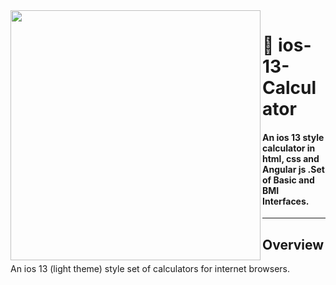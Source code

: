 
<img align="left" src="https://github.com/vivekverma007/ios-13-Calculator/blob/master/preview/preview1.png" width="400" /> 


<p><h1 align="left">📱 ios-13-Calculator</h1></p>

<h4>An ios 13 style calculator in html, css and Angular js .Set of Basic and BMI Interfaces. </h4>


___

## Overview
 An ios 13 (light theme) style set of calculators for internet browsers. 
​


